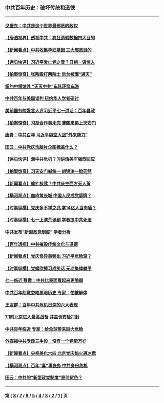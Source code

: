 ### 中共百年历史：破坏传统和道德
---
#### [戈壁东：中共是这个世界最邪恶的政权](../../pages/nf1176114/n13085641.md?07180430) 
#### [【唐浩视界】透视中共：疯狂造假数据四大目的](../../pages/nf1176114/n13080590.md?07180430) 
#### [【新闻看点】中共收集孕妇基因 三大邪恶目的](../../pages/nf1176114/n13077182.md?07180430) 
#### [【远见快评】习近平发亡党之音？日相一语惊人](../../pages/nf1176114/n13074809.md?07180430) 
#### [【拍案惊奇】张陶殴打两院士 后台被曝“通天”](../../pages/nf1176114/n13070496.md?07180430) 
#### [纽约中领馆外 “天灭中共”车队环绕车游](../../pages/nf1176114/n13070693.md?07180430) 
#### [中共百年与美国误判 纽约华人学者研讨](../../pages/nf1176114/n13067969.md?07180430) 
#### [美前国务院发言人评习近平七一讲话：百年暴政](../../pages/nf1176114/n13066986.md?07180430) 
#### [【拍案惊奇】习胡合作事未完 薄熙来弟上天安门](../../pages/nf1176114/n13065867.md?07180430) 
#### [唐青：中共百年 习近平隔空大战“外来势力”](../../pages/nf1176114/n13065976.md?07180430) 
#### [田云：中共党庆洗脑片企图掩盖什么？](../../pages/nf1176114/n13064395.md?07180430) 
#### [【远见快评】泄中共危机？习讲话美军强烈回应](../../pages/nf1176114/n13064269.md?07180430) 
#### [【拍案惊奇】习天安门喊统一 胡锦涛一脸茫然](../../pages/nf1176114/n13063233.md?07180430) 
#### [【新闻看点】偷扩核武？中共庆生西方无人贺](../../pages/nf1176114/n13061263.md?07180430) 
#### [【横河观点】血肉筑长城 中国人民成党盾牌？](../../pages/nf1176114/n13061779.md?07180430) 
#### [【时事纵横】党庆多不祥之兆 拿14亿人当肉盾？](../../pages/nf1176114/n13061709.md?07180430) 
#### [【时事纵横】七一上演荒诞剧 学者提中共死法](../../pages/nf1176114/n13058990.md?07180430) 
#### [中共发布“新型政党制度” 学者分析](../../pages/nf1176114/n13056354.md?07180430) 
#### [【百年透视】中共摧毁传统文化与道德](../../pages/nf1176114/n13057253.md?07180430) 
#### [【新闻看点】党庆怪异事频出 习近平危险深？](../../pages/nf1176114/n13056781.md?07180430) 
#### [【时事纵横】党媒吹捧习成笑话 元老集体躺平](../../pages/nf1176114/n13056792.md?07180430) 
#### [七一临近 蔡霞：中共比表面看起来更脆弱](../../pages/nf1176114/n13056418.md?07180430) 
#### [中共百年刻意忽略黑暗历史 专家：怕被解体](../../pages/nf1176114/n13056056.md?07180430) 
#### [王友群：百年中共危机日深的六大表现](../../pages/nf1176114/n13054263.md?07180430) 
#### [7.1前北京进入最高战备 井盖也安检打封](../../pages/nf1176114/n13053641.md?07180430) 
#### [中共百年临近 专家：给全球带来巨大危险](../../pages/nf1176114/n13053663.md?07180430) 
#### [外媒揭中共专政三手段：没有一个党能万岁](../../pages/nf1176114/n13049352.md?07180430) 
#### [【新闻看点】央视美化六四 北京党庆焰火遇冰雹](../../pages/nf1176114/n13048310.md?07180430) 
#### [【横河观点】百年“喜”事丧办 中共身份危机](../../pages/nf1176114/n13049869.md?07180430) 
#### [田云：中共的“新型政党制度”是何货色？](../../pages/nf1176114/n13049010.md?07180430) 

---
#### 第 [ [8](./8.md?07180430) / [7](./7.md?07180430) / [6](./6.md?07180430) / [5](./5.md?07180430) / [4](./4.md?07180430) / [3](./3.md?07180430) / [2](./2.md?07180430) / [1](./1.md?07180430) ] 页
